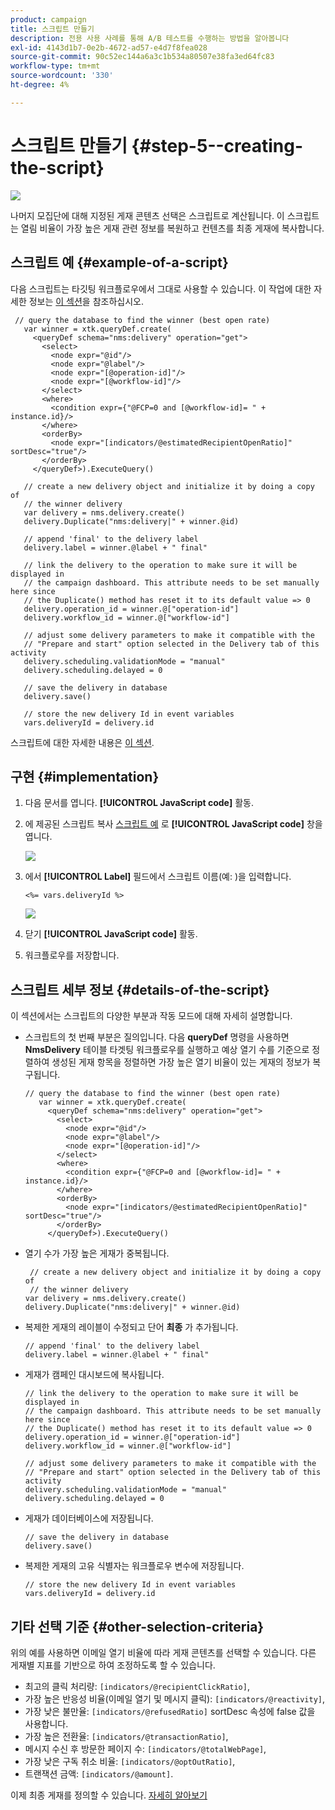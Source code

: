 ```yaml
---
product: campaign
title: 스크립트 만들기
description: 전용 사용 사례를 통해 A/B 테스트를 수행하는 방법을 알아봅니다
exl-id: 4143d1b7-0e2b-4672-ad57-e4d7f8fea028
source-git-commit: 90c52ec144a6a3c1b534a80507e38fa3ed64fc83
workflow-type: tm+mt
source-wordcount: '330'
ht-degree: 4%

---
```


# 스크립트 만들기 {#step-5--creating-the-script}

![](../../assets/common.svg)

나머지 모집단에 대해 지정된 게재 콘텐츠 선택은 스크립트로 계산됩니다. 이 스크립트는 열림 비율이 가장 높은 게재 관련 정보를 복원하고 컨텐츠를 최종 게재에 복사합니다.

## 스크립트 예 {#example-of-a-script}

다음 스크립트는 타깃팅 워크플로우에서 그대로 사용할 수 있습니다. 이 작업에 대한 자세한 정보는 [이 섹션](#implementation)을 참조하십시오.

```
 // query the database to find the winner (best open rate)
   var winner = xtk.queryDef.create(
     <queryDef schema="nms:delivery" operation="get">
       <select>
         <node expr="@id"/>
         <node expr="@label"/>
         <node expr="[@operation-id]"/>
         <node expr="[@workflow-id]"/>
       </select>
       <where>
         <condition expr={"@FCP=0 and [@workflow-id]= " + instance.id}/>
       </where>
       <orderBy>
         <node expr="[indicators/@estimatedRecipientOpenRatio]" sortDesc="true"/>
       </orderBy>
     </queryDef>).ExecuteQuery()
   
   // create a new delivery object and initialize it by doing a copy of
   // the winner delivery
   var delivery = nms.delivery.create()
   delivery.Duplicate("nms:delivery|" + winner.@id)

   // append 'final' to the delivery label
   delivery.label = winner.@label + " final"

   // link the delivery to the operation to make sure it will be displayed in
   // the campaign dashboard. This attribute needs to be set manually here since 
   // the Duplicate() method has reset it to its default value => 0
   delivery.operation_id = winner.@["operation-id"]
   delivery.workflow_id = winner.@["workflow-id"]

   // adjust some delivery parameters to make it compatible with the 
   // "Prepare and start" option selected in the Delivery tab of this activity
   delivery.scheduling.validationMode = "manual"
   delivery.scheduling.delayed = 0
 
   // save the delivery in database
   delivery.save()
 
   // store the new delivery Id in event variables
   vars.deliveryId = delivery.id
```

스크립트에 대한 자세한 내용은 [이 섹션](#details-of-the-script).

## 구현 {#implementation}

1. 다음 문서를 엽니다. **[!UICONTROL JavaScript code]** 활동.
1. 에 제공된 스크립트 복사 [스크립트 예](#example-of-a-script) 로 **[!UICONTROL JavaScript code]** 창을 엽니다.

   ![](assets/use_case_abtesting_configscript_002.png)

1. 에서 **[!UICONTROL Label]** 필드에서 스크립트 이름(예: )을 입력합니다.

   ```
   <%= vars.deliveryId %>
   ```

   ![](assets/use_case_abtesting_configscript_003.png)

1. 닫기 **[!UICONTROL JavaScript code]** 활동.
1. 워크플로우를 저장합니다.

## 스크립트 세부 정보 {#details-of-the-script}

이 섹션에서는 스크립트의 다양한 부분과 작동 모드에 대해 자세히 설명합니다.

* 스크립트의 첫 번째 부분은 질의입니다. 다음 **queryDef** 명령을 사용하면 **NmsDelivery** 테이블 타겟팅 워크플로우를 실행하고 예상 열기 수를 기준으로 정렬하여 생성된 게재 항목을 정렬하면 가장 높은 열기 비율이 있는 게재의 정보가 복구됩니다.

   ```
   // query the database to find the winner (best open rate)
      var winner = xtk.queryDef.create(
        <queryDef schema="nms:delivery" operation="get">
          <select>
            <node expr="@id"/>
            <node expr="@label"/>
            <node expr="[@operation-id]"/>
          </select>
          <where>
            <condition expr={"@FCP=0 and [@workflow-id]= " + instance.id}/>
          </where>
          <orderBy>
            <node expr="[indicators/@estimatedRecipientOpenRatio]" sortDesc="true"/>
          </orderBy>
        </queryDef>).ExecuteQuery()
   ```

* 열기 수가 가장 높은 게재가 중복됩니다.

   ```
    // create a new delivery object and initialize it by doing a copy of
    // the winner delivery
   var delivery = nms.delivery.create()
   delivery.Duplicate("nms:delivery|" + winner.@id)
   ```

* 복제한 게재의 레이블이 수정되고 단어 **최종** 가 추가됩니다.

   ```
   // append 'final' to the delivery label
   delivery.label = winner.@label + " final"
   ```

* 게재가 캠페인 대시보드에 복사됩니다.

   ```
   // link the delivery to the operation to make sure it will be displayed in
   // the campaign dashboard. This attribute needs to be set manually here since 
   // the Duplicate() method has reset it to its default value => 0
   delivery.operation_id = winner.@["operation-id"]
   delivery.workflow_id = winner.@["workflow-id"]
   ```

   ```
   // adjust some delivery parameters to make it compatible with the 
   // "Prepare and start" option selected in the Delivery tab of this activity
   delivery.scheduling.validationMode = "manual"
   delivery.scheduling.delayed = 0
   ```

* 게재가 데이터베이스에 저장됩니다.

   ```
   // save the delivery in database
   delivery.save()
   ```

* 복제한 게재의 고유 식별자는 워크플로우 변수에 저장됩니다.

   ```
   // store the new delivery Id in event variables
   vars.deliveryId = delivery.id
   ```

## 기타 선택 기준 {#other-selection-criteria}

위의 예를 사용하면 이메일 열기 비율에 따라 게재 콘텐츠를 선택할 수 있습니다. 다른 게재별 지표를 기반으로 하여 조정하도록 할 수 있습니다.

* 최고의 클릭 처리량: `[indicators/@recipientClickRatio]`,
* 가장 높은 반응성 비율(이메일 열기 및 메시지 클릭): `[indicators/@reactivity]`,
* 가장 낮은 불만율: `[indicators/@refusedRatio]` sortDesc 속성에 false 값을 사용합니다.
* 가장 높은 전환율: `[indicators/@transactionRatio]`,
* 메시지 수신 후 방문한 페이지 수: `[indicators/@totalWebPage]`,
* 가장 낮은 구독 취소 비율: `[indicators/@optOutRatio]`,
* 트랜잭션 금액: `[indicators/@amount]`.

이제 최종 게재를 정의할 수 있습니다. [자세히 알아보기](a-b-testing-uc-final-delivery.md)
